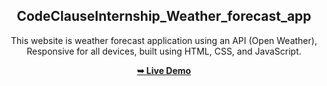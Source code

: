 

<div align="center">
  
  <h2 align="center">CodeClauseInternship_Weather_forecast_app</h2>

  This website is weather forecast application using an API (Open Weather), 
  <br />Responsive for all devices, built using HTML, CSS, and JavaScript.

  <a href="https://adityasahu73.github.io/CodeClauseInternship_Weather_forecast_app/"><strong>➥ Live Demo</strong></a>

</div>
